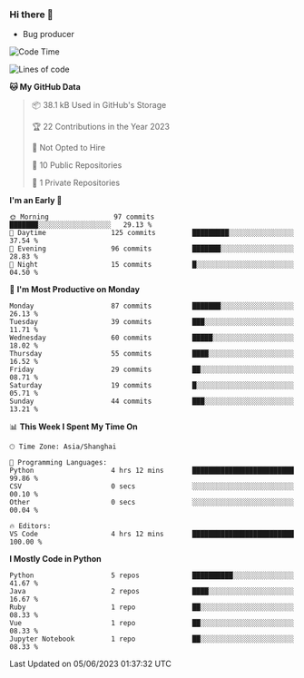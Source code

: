 ### Hi there 👋
* Bug producer
<!--START_SECTION:waka-->
![Code Time](http://img.shields.io/badge/Code%20Time-910%20hrs%2059%20mins-blue)

![Lines of code](https://img.shields.io/badge/From%20Hello%20World%20I%27ve%20Written-78.7%20thousand%20lines%20of%20code-blue)

**🐱 My GitHub Data** 

> 📦 38.1 kB Used in GitHub's Storage 
 > 
> 🏆 22 Contributions in the Year 2023
 > 
> 🚫 Not Opted to Hire
 > 
> 📜 10 Public Repositories 
 > 
> 🔑 1 Private Repositories 
 > 
**I'm an Early 🐤** 

```text
🌞 Morning                97 commits          ███████░░░░░░░░░░░░░░░░░░   29.13 % 
🌆 Daytime                125 commits         █████████░░░░░░░░░░░░░░░░   37.54 % 
🌃 Evening                96 commits          ███████░░░░░░░░░░░░░░░░░░   28.83 % 
🌙 Night                  15 commits          █░░░░░░░░░░░░░░░░░░░░░░░░   04.50 % 
```
📅 **I'm Most Productive on Monday** 

```text
Monday                   87 commits          ███████░░░░░░░░░░░░░░░░░░   26.13 % 
Tuesday                  39 commits          ███░░░░░░░░░░░░░░░░░░░░░░   11.71 % 
Wednesday                60 commits          █████░░░░░░░░░░░░░░░░░░░░   18.02 % 
Thursday                 55 commits          ████░░░░░░░░░░░░░░░░░░░░░   16.52 % 
Friday                   29 commits          ██░░░░░░░░░░░░░░░░░░░░░░░   08.71 % 
Saturday                 19 commits          █░░░░░░░░░░░░░░░░░░░░░░░░   05.71 % 
Sunday                   44 commits          ███░░░░░░░░░░░░░░░░░░░░░░   13.21 % 
```


📊 **This Week I Spent My Time On** 

```text
🕑︎ Time Zone: Asia/Shanghai

💬 Programming Languages: 
Python                   4 hrs 12 mins       █████████████████████████   99.86 % 
CSV                      0 secs              ░░░░░░░░░░░░░░░░░░░░░░░░░   00.10 % 
Other                    0 secs              ░░░░░░░░░░░░░░░░░░░░░░░░░   00.04 % 

🔥 Editors: 
VS Code                  4 hrs 12 mins       █████████████████████████   100.00 % 
```

**I Mostly Code in Python** 

```text
Python                   5 repos             ██████████░░░░░░░░░░░░░░░   41.67 % 
Java                     2 repos             ████░░░░░░░░░░░░░░░░░░░░░   16.67 % 
Ruby                     1 repo              ██░░░░░░░░░░░░░░░░░░░░░░░   08.33 % 
Vue                      1 repo              ██░░░░░░░░░░░░░░░░░░░░░░░   08.33 % 
Jupyter Notebook         1 repo              ██░░░░░░░░░░░░░░░░░░░░░░░   08.33 % 
```




 Last Updated on 05/06/2023 01:37:32 UTC
<!--END_SECTION:waka-->
